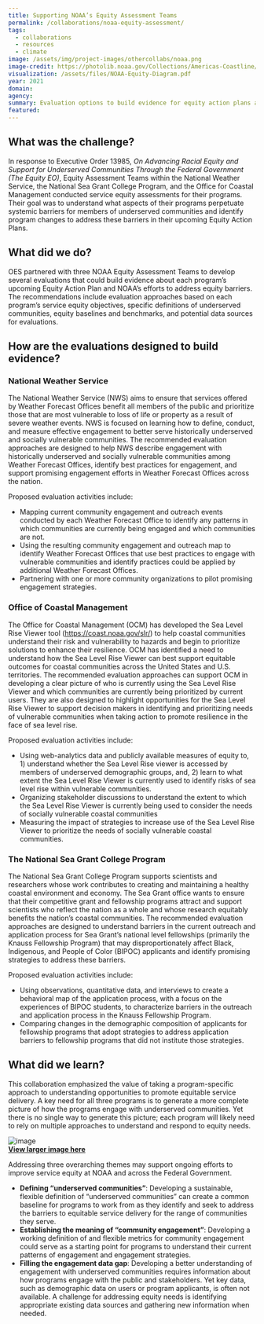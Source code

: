 ```yaml
---
title: Supporting NOAA’s Equity Assessment Teams
permalink: /collaborations/noaa-equity-assessment/
tags:
  - collaborations
  - resources
  - climate
image: /assets/img/project-images/othercollabs/noaa.png
image-credit: https://photolib.noaa.gov/Collections/Americas-Coastline/West-Coast/emodule/855/eitem/39949
visualization: /assets/files/NOAA-Equity-Diagram.pdf
year: 2021
domain: 
agency: 
summary: Evaluation options to build evidence for equity action plans at NOAA
featured: 
---
```

## What was the challenge? 

In response to Executive Order 13985, *On Advancing Racial Equity and Support for Underserved Communities Through the Federal Government (The Equity EO)*, Equity Assessment Teams within the National Weather Service, the National Sea Grant College Program, and the Office for Coastal Management conducted service equity assessments for their programs. Their goal was to understand what aspects of their programs perpetuate systemic barriers for members of underserved communities and identify program changes  to address these barriers in their upcoming Equity Action Plans. 

## What did we do? 

OES partnered with three NOAA Equity Assessment Teams to develop several evaluations that could build evidence about  each program’s upcoming Equity Action Plan and NOAA’s efforts to address equity barriers. The recommendations include evaluation approaches based on each program’s service equity objectives, specific definitions of underserved communities, equity baselines and benchmarks, and potential data sources for evaluations.

## How are the evaluations designed to build evidence? 
### National Weather Service 
The National Weather Service (NWS) aims to ensure that services offered by Weather Forecast Offices benefit all members of the public and prioritize those that are most vulnerable to loss of life or property as a result of severe weather events. NWS is focused on learning how to define, conduct, and measure effective engagement to better serve historically underserved and socially vulnerable communities.
The recommended evaluation approaches are designed to help NWS describe engagement with historically underserved and socially vulnerable communities among Weather Forecast Offices, identify best practices for engagement, and support promising engagement efforts in Weather Forecast Offices across the nation. 

Proposed evaluation activities include: 
- Mapping current community engagement and outreach events conducted by each Weather Forecast Office to identify any patterns in which communities are currently being engaged and which communities are not.
- Using the resulting community engagement and outreach map to identify Weather Forecast Offices that use best practices to engage with vulnerable communities and identify practices could be applied by additional Weather Forecast Offices.
- Partnering with one or more community organizations to pilot promising engagement strategies.

### Office of Coastal Management 
The Office for Coastal Management (OCM) has developed the Sea Level Rise Viewer tool (<a href="https://coast.noaa.gov/slr/">https://coast.noaa.gov/slr/</a>) to help coastal communities understand their risk and vulnerability to hazards and begin to prioritize solutions to enhance their resilience. OCM has identified a need to understand how the Sea Level Rise Viewer can best support equitable outcomes for coastal communities across the United States and U.S. territories. 
The recommended evaluation approaches can support OCM in developing a clear picture of who is currently using the Sea Level Rise Viewer and which communities are currently being prioritized by current users. They are also designed to highlight opportunities for the Sea Level Rise Viewer to support decision makers in identifying and prioritizing needs of vulnerable communities when taking action to promote resilience in the face of sea level rise.

Proposed evaluation activities include: 
- Using web-analytics data and publicly available measures of equity to, 1) understand whether the Sea Level Rise viewer is accessed by members of underserved demographic groups, and, 2) learn to what extent the Sea Level Rise Viewer is currently used to identify risks of sea level rise within vulnerable communities.
- Organizing stakeholder discussions to understand the extent to which the Sea Level Rise Viewer is currently being used to consider the needs of socially vulnerable coastal communities
- Measuring the impact of strategies to increase use of the Sea Level Rise Viewer to prioritize the needs of socially vulnerable coastal communities.

### The National Sea Grant College Program 
The National Sea Grant College Program supports scientists and researchers whose work contributes to creating and maintaining a healthy coastal environment and economy. The Sea Grant office wants to ensure that their competitive grant and fellowship programs attract and support scientists who reflect the nation as a whole and whose research equitably benefits the nation’s coastal communities. 
The recommended evaluation approaches are designed to understand barriers in the current outreach and application process for Sea Grant’s national level fellowships (primarily the Knauss Fellowship Program) that may disproportionately affect Black, Indigenous, and People of Color (BIPOC) applicants and identify promising strategies to address these barriers.  

Proposed evaluation activities include: 
- Using observations, quantitative data, and interviews to create a behavioral map of the application process, with a focus on the experiences of BIPOC students, to characterize  barriers in the outreach and application process in the Knauss Fellowship Program.
- Comparing changes in the demographic composition of applicants for fellowship programs that adopt strategies to address application barriers to fellowship programs that did not institute those strategies.

## What did we learn? 
This collaboration emphasized the value of taking a program-specific approach to understanding opportunities to promote equitable service delivery. A key need for all three programs is to generate a more complete picture of how the programs engage with underserved communities. Yet there is no single way to generate this picture; each program will likely need to rely on multiple approaches to understand and respond to equity needs. 

![image]({{site.baseurl}}/assets/img/project-images/othercollabs/NOAA-service-equity-map.jpg)<br>
<a href="{{site.baseurl}}/assets/files/NOAA-Equity-Diagram.pdf" target="_blank">**View larger image here**</a>

Addressing three overarching themes may support ongoing efforts to improve service equity at NOAA and across the Federal Government.
- **Defining “underserved communities”**: Developing a sustainable, flexible definition of “underserved communities” can create a common baseline for programs to work from as they identify and seek to address the barriers to equitable service delivery for the range of communities they serve.
- **Establishing the meaning of “community engagement”**: Developing a working definition of and flexible metrics for community engagement could serve as a starting point for programs to understand their current patterns of engagement and engagement strategies. 
- **Filling the engagement data gap**: Developing a better understanding of engagement with underserved communities requires information about how programs engage with the public and stakeholders. Yet key data, such as demographic data on users or program applicants, is often not available. A challenge for addressing equity needs is identifying appropriate existing data sources and gathering new information when needed. 
 

